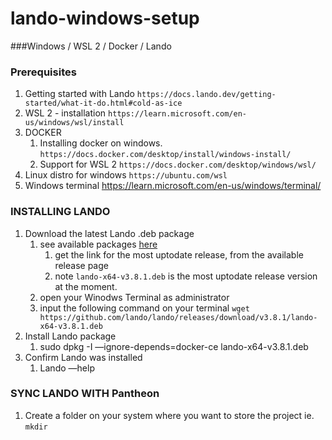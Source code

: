 # lando-windows-setup
###Windows / WSL 2 / Docker / Lando

### Prerequisites
1. Getting started with Lando `https://docs.lando.dev/getting-started/what-it-do.html#cold-as-ice`
2. WSL 2 - installation `https://learn.microsoft.com/en-us/windows/wsl/install`
3. DOCKER 
    1. Installing docker on windows. `https://docs.docker.com/desktop/install/windows-install/`
    2. Support for WSL 2 `https://docs.docker.com/desktop/windows/wsl/`
5. Linux distro for windows `https://ubuntu.com/wsl`
6. Windows terminal https://learn.microsoft.com/en-us/windows/terminal/

### INSTALLING LANDO
1. Download the latest Lando .deb package 
    1. see available packages [here](https://github.com/lando/lando/releases) 
        1.  get the link for the most uptodate release, from the available release page
        2.  note `lando-x64-v3.8.1.deb` is the most uptodate release version at the moment. 
    1. open your Winodws Terminal as administrator
    1. input the following command on your terminal `wget https://github.com/lando/lando/releases/download/v3.8.1/lando-x64-v3.8.1.deb`
1. Install Lando package
    1. sudo dpkg -I —ignore-depends=docker-ce lando-x64-v3.8.1.deb
1. Confirm Lando was installed 
    1. Lando —help

### SYNC LANDO WITH Pantheon
1. Create a folder on your system where you want to store the project ie. `mkdir`
